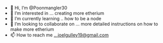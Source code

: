 - 👋 Hi, I’m @Poonmangler30
- 👀 I’m interested in ... creating more etherium 
- 🌱 I’m currently learning .. how to be a node
- 💞️ I’m looking to collaborate on ... more detailed instructions on how to make more etherium 
- 📫 How to reach me ...joelgulley19@gmail.com

<!---
Poonmangler30/Poonmangler30 is a ✨ special ✨ repository because its `README.md` (this file) appears on your GitHub profile.
You can click the Preview link to take a look at your changes.
--->

